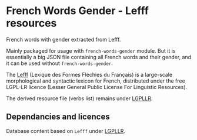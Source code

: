 # French Words Gender - Lefff resources

French words with gender extracted from Lefff.

Mainly packaged for usage with `french-words-gender` module. But it is essentially a big JSON file containing all French words and their gender, and it can be used without `french-words-gender`.

The [Lefff](http://pauillac.inria.fr/~sagot/index.html#lefff) (Lexique des Formes Fléchies du Français) is a large-scale morphological and syntactic lexicon for French, distributed under the free LGPL-LR licence (Lesser General Public License For Linguistic Resources).

The derived resource file (verbs list) remains under [LGPLLR](http://www.labri.fr/perso/clement/lefff/licence-LGPLLR.html).


## Dependancies and licences

Database content based on `Lefff` under [LGPLLR](http://www.labri.fr/perso/clement/lefff/licence-LGPLLR.html).


